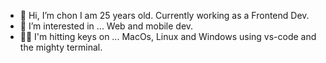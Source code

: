 - 👋 Hi, I’m chon
I am 25 years old. Currently working as a Frontend Dev.
- 👀 I’m interested in ... 
Web and mobile dev.
- 👨‍💻 I'm hitting keys on ...
 MacOs, Linux and Windows using vs-code and the mighty terminal.

<!---
Chon76/Chon76 is a ✨ special ✨ repository because its `README.md` (this file) appears on your GitHub profile.
You can click the Preview link to take a look at your changes.
--->

